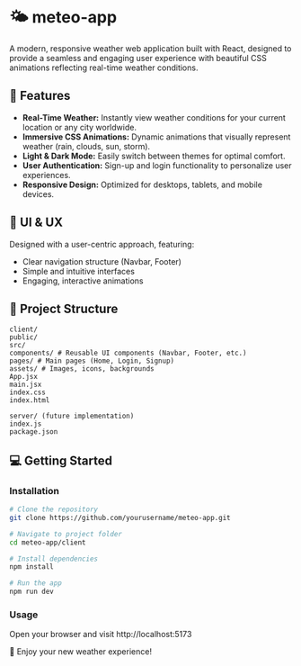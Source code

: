 # 🌤️ meteo-app

A modern, responsive weather web application built with React, designed to provide a seamless and engaging user experience with beautiful CSS animations reflecting real-time weather conditions.

## 🚀 Features

- **Real-Time Weather:** Instantly view weather conditions for your current location or any city worldwide.
- **Immersive CSS Animations:** Dynamic animations that visually represent weather (rain, clouds, sun, storm).
- **Light & Dark Mode:** Easily switch between themes for optimal comfort.
- **User Authentication:** Sign-up and login functionality to personalize user experiences.
- **Responsive Design:** Optimized for desktops, tablets, and mobile devices.

## 🎨 UI & UX

Designed with a user-centric approach, featuring:
- Clear navigation structure (Navbar, Footer)
- Simple and intuitive interfaces
- Engaging, interactive animations

## 📂 Project Structure

```
client/
public/
src/
components/ # Reusable UI components (Navbar, Footer, etc.)
pages/ # Main pages (Home, Login, Signup)
assets/ # Images, icons, backgrounds
App.jsx
main.jsx
index.css
index.html

server/ (future implementation)
index.js
package.json
```

## 💻 Getting Started

### Installation

```bash
# Clone the repository
git clone https://github.com/yourusername/meteo-app.git

# Navigate to project folder
cd meteo-app/client

# Install dependencies
npm install

# Run the app
npm run dev
```

### Usage

Open your browser and visit http://localhost:5173


🌟 Enjoy your new weather experience!
